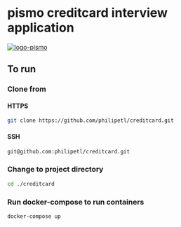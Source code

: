 # pismo creditcard interview application 
[![logo-pismo](https://pismo.io/wp-content/uploads/2021/11/pismo-logo.png)](https://pismo.io/pt/)

## To run
### Clone from 
#### HTTPS
```sh
git clone https://github.com/philipetl/creditcard.git
```
#### SSH
```sh
git@github.com:philipetl/creditcard.git
```

### Change to project directory
```sh
cd ./creditcard
```

### Run docker-compose to run containers
```sh
docker-compose up
```
